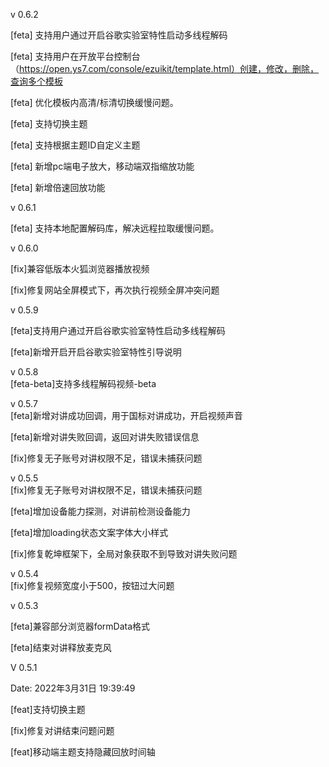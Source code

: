 v 0.6.2  

[feta] 支持用户通过开启谷歌实验室特性启动多线程解码  

[feta] 支持用户在开放平台控制台（https://open.ys7.com/console/ezuikit/template.html）创建，修改，删除，查询多个模板  

[feta] 优化模板内高清/标清切换缓慢问题。  

[feta] 支持切换主题  

[feta] 支持根据主题ID自定义主题  

[feta] 新增pc端电子放大，移动端双指缩放功能  

[feta] 新增倍速回放功能  


v 0.6.1  

[feta] 支持本地配置解码库，解决远程拉取缓慢问题。  

v 0.6.0  

[fix]兼容低版本火狐浏览器播放视频   

[fix]修复网站全屏模式下，再次执行视频全屏冲突问题  


v 0.5.9  

[feta]支持用户通过开启谷歌实验室特性启动多线程解码   

[feta]新增开启开启谷歌实验室特性引导说明  

v 0.5.8  
[feta-beta]支持多线程解码视频-beta

v 0.5.7  
[feta]新增对讲成功回调，用于国标对讲成功，开启视频声音  

[feta]新增对讲失败回调，返回对讲失败错误信息  

[fix]修复无子账号对讲权限不足，错误未捕获问题  

v 0.5.5  
[fix]修复无子账号对讲权限不足，错误未捕获问题  

[feta]增加设备能力探测，对讲前检测设备能力  

[feta]增加loading状态文案字体大小样式  

[fix]修复乾坤框架下，全局对象获取不到导致对讲失败问题  


v 0.5.4  
[fix]修复视频宽度小于500，按钮过大问题

v 0.5.3  

[feta]兼容部分浏览器formData格式  

[feta]结束对讲释放麦克风  

V 0.5.1  

Date: 2022年3月31日 19:39:49  

[feat]支持切换主题  

[fix]修复对讲结束问题问题  

[feat]移动端主题支持隐藏回放时间轴  
